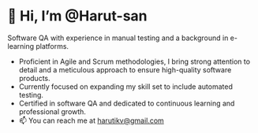 # 👋 Hi, I’m @Harut-san
Software QA with experience in manual testing and a background in e-learning platforms. 
- Proficient in Agile and Scrum methodologies, I bring strong attention to detail and a meticulous approach to ensure high-quality software products. 
- Currently focused on expanding my skill set to include automated testing. 
- Certified in software QA and dedicated to continuous learning and professional growth.
- 📫 You can reach me at harutikv@gmail.com




<!---
Harut-san/Harut-san is a ✨ special ✨ repository because its `README.md` (this file) appears on your GitHub profile.
You can click the Preview link to take a look at your changes.
--->
